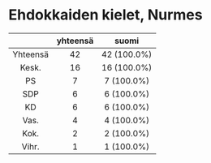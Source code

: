 # Ehdokkaiden kielet, Nurmes

| |yhteensä|suomi|
|:---:|:---:|:---:|
|Yhteensä|42|42 (100.0%)|
|Kesk.|16|16 (100.0%)|
|PS|7|7 (100.0%)|
|SDP|6|6 (100.0%)|
|KD|6|6 (100.0%)|
|Vas.|4|4 (100.0%)|
|Kok.|2|2 (100.0%)|
|Vihr.|1|1 (100.0%)|

